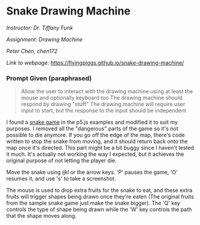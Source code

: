 # Snake Drawing Machine

*Instructor: Dr. Tiffany Funk*

*Assignment: Drawing Machine*

*Peter Chen, chen172*

*Link to webpage:*
https://flyingpiggs.github.io/snake-drawing-machine/

### Prompt Given (paraphrased)
> Allow the user to interact with the drawing machine using at least the mouse and optionally keyboard too 
> The drawing machine should respond by drawing "stuff"
> The drawing machine will require user input to start, but the response to the input should be independent

I found a [snake game](https://p5js.org/examples/interaction-snake-game.html) in the p5.js examples and modified it to suit 
my purposes. I removed all the "dangerous" parts of the game so it's not possible to die anymore. 
If you go off the edge of the map, there's code written to stop the snake from moving, and it should
return back onto the map once it's directed. This part might be a bit buggy since I haven't tested it much.
It's actually not working the way I expected, but it achieves the original purpose of not letting the player die.

Move the snake using ijkl or the arrow keys. 'P' pauses the game, 'O' resumes it, and use 's' to take a screenshot. 

The mouse is used to drop extra fruits for the snake to eat, and these extra fruits will trigger shapes being 
drawn once they're eaten (The original fruits from the sample snake game just make the snake bigger).
The 'Q' key controls the type of shape being drawn while the 'W' key controls the path that the shape moves 
along. 

